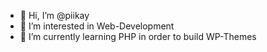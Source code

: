 - 👋 Hi, I’m @piikay
- 👀 I’m interested in Web-Development
- 🌱 I’m currently learning PHP in order to build WP-Themes


<!---
piikay/piikay is a ✨ special ✨ repository because its `README.md` (this file) appears on your GitHub profile.
You can click the Preview link to take a look at your changes.
--->
